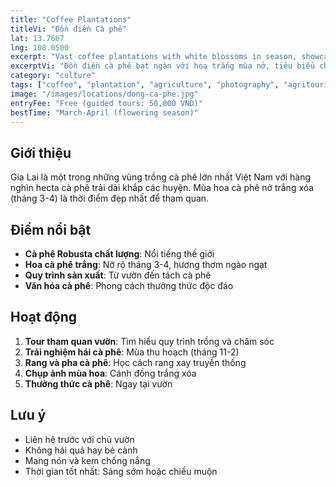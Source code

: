 ```yaml
---
title: "Coffee Plantations"
titleVi: "Đồn điền Cà phê"
lat: 13.7667
lng: 108.0500
excerpt: "Vast coffee plantations with white blossoms in season, showcasing Central Highlands agriculture"
excerptVi: "Đồn điền cà phê bạt ngàn với hoa trắng mùa nở, tiêu biểu cho nông nghiệp Tây Nguyên"
category: "culture"
tags: ["coffee", "plantation", "agriculture", "photography", "agritourism"]
image: "/images/locations/dong-ca-phe.jpg"
entryFee: "Free (guided tours: 50,000 VND)"
bestTime: "March-April (flowering season)"
---
```


## Giới thiệu

Gia Lai là một trong những vùng trồng cà phê lớn nhất Việt Nam với hàng nghìn hecta cà phê trải dài khắp các huyện. Mùa hoa cà phê nở trắng xóa (tháng 3-4) là thời điểm đẹp nhất để tham quan.

## Điểm nổi bật

- **Cà phê Robusta chất lượng**: Nổi tiếng thế giới
- **Hoa cà phê trắng**: Nở rộ tháng 3-4, hương thơm ngào ngạt
- **Quy trình sản xuất**: Từ vườn đến tách cà phê
- **Văn hóa cà phê**: Phong cách thưởng thức độc đáo

## Hoạt động

1. **Tour tham quan vườn**: Tìm hiểu quy trình trồng và chăm sóc
2. **Trải nghiệm hái cà phê**: Mùa thu hoạch (tháng 11-2)
3. **Rang và pha cà phê**: Học cách rang xay truyền thống
4. **Chụp ảnh mùa hoa**: Cánh đồng trắng xóa
5. **Thưởng thức cà phê**: Ngay tại vườn

## Lưu ý

- Liên hệ trước với chủ vườn
- Không hái quả hay bẻ cành
- Mang nón và kem chống nắng
- Thời gian tốt nhất: Sáng sớm hoặc chiều muộn
